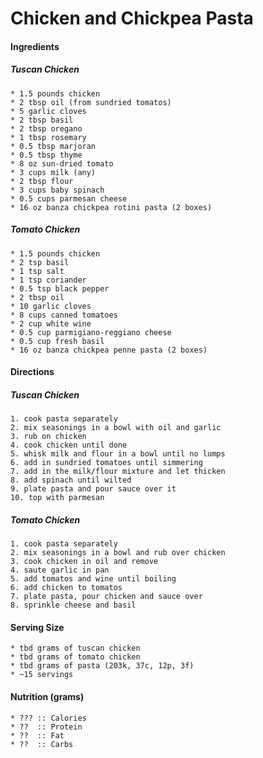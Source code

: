 # Chicken and Chickpea Pasta



#### Ingredients

##### Tuscan Chicken
	* 1.5 pounds chicken
	* 2 tbsp oil (from sundried tomatos)
	* 5 garlic cloves
	* 2 tbsp basil
	* 2 tbsp oregano
	* 1 tbsp rosemary
	* 0.5 tbsp marjoran
	* 0.5 tbsp thyme
	* 8 oz sun-dried tomato
	* 3 cups milk (any)
	* 2 tbsp flour
	* 3 cups baby spinach
	* 0.5 cups parmesan cheese
	* 16 oz banza chickpea rotini pasta (2 boxes)

##### Tomato Chicken
	* 1.5 pounds chicken
	* 2 tsp basil
	* 1 tsp salt
	* 1 tsp coriander
	* 0.5 tsp black pepper
	* 2 tbsp oil
	* 10 garlic cloves
	* 8 cups canned tomatoes
	* 2 cup white wine
	* 0.5 cup parmigiano-reggiano cheese
	* 0.5 cup fresh basil 
	* 16 oz banza chickpea penne pasta (2 boxes)


#### Directions

##### Tuscan Chicken
	1. cook pasta separately
	2. mix seasonings in a bowl with oil and garlic
	3. rub on chicken
	4. cook chicken until done
	5. whisk milk and flour in a bowl until no lumps
	6. add in sundried tomatoes until simmering
	7. add in the milk/flour mixture and let thicken
	8. add spinach until wilted
	9. plate pasta and pour sauce over it
	10. top with parmesan

##### Tomato Chicken
	1. cook pasta separately
	2. mix seasonings in a bowl and rub over chicken
	3. cook chicken in oil and remove
	4. saute garlic in pan
	5. add tomatos and wine until boiling
	6. add chicken to tomatos
	7. plate pasta, pour chicken and sauce over
	8. sprinkle cheese and basil


#### Serving Size
	* tbd grams of tuscan chicken
	* tbd grams of tomato chicken
	* tbd grams of pasta (203k, 37c, 12p, 3f)
	* ~15 servings


#### Nutrition (grams)
	* ??? :: Calories
	* ??  :: Protein
	* ??  :: Fat
	* ??  :: Carbs